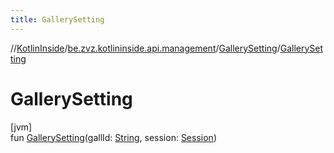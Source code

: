 ```yaml
---
title: GallerySetting
---
```

//[KotlinInside](../../../index.html)/[be.zvz.kotlininside.api.management](../index.html)/[GallerySetting](index.html)/[GallerySetting](-gallery-setting.html)



# GallerySetting



[jvm]\
fun [GallerySetting](-gallery-setting.html)(gallId: [String](https://kotlinlang.org/api/latest/jvm/stdlib/kotlin/-string/index.html), session: [Session](../../be.zvz.kotlininside.session/-session/index.html))




